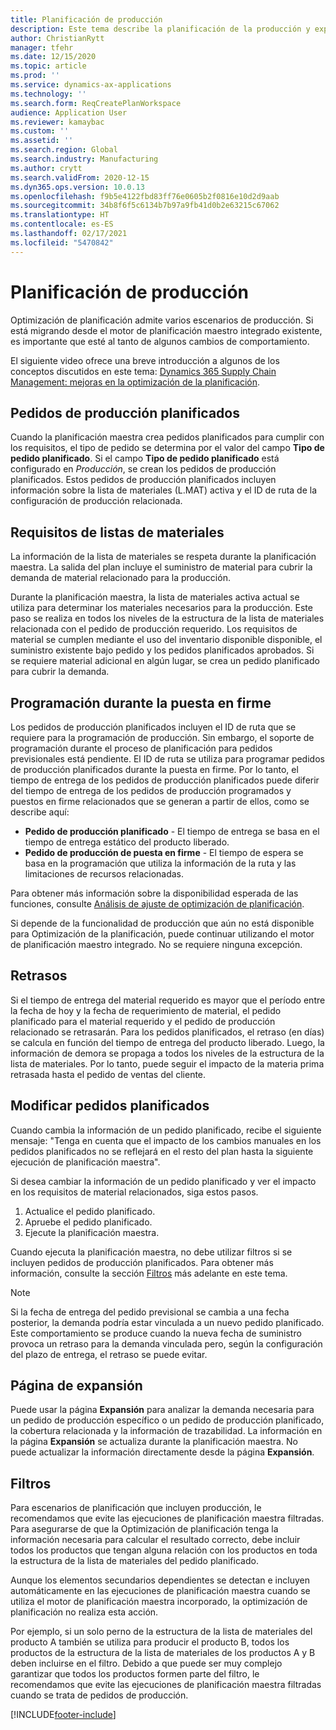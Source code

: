 ```yaml
---
title: Planificación de producción
description: Este tema describe la planificación de la producción y explica cómo modificar los pedidos de producción planificados mediante Optimización de planificación.
author: ChristianRytt
manager: tfehr
ms.date: 12/15/2020
ms.topic: article
ms.prod: ''
ms.service: dynamics-ax-applications
ms.technology: ''
ms.search.form: ReqCreatePlanWorkspace
audience: Application User
ms.reviewer: kamaybac
ms.custom: ''
ms.assetid: ''
ms.search.region: Global
ms.search.industry: Manufacturing
ms.author: crytt
ms.search.validFrom: 2020-12-15
ms.dyn365.ops.version: 10.0.13
ms.openlocfilehash: f9b5e4122fbd83ff76e0605b2f0816e10d2d9aab
ms.sourcegitcommit: 34b8f6f5c6134b7b97a9fb41d0b2e63215c67062
ms.translationtype: HT
ms.contentlocale: es-ES
ms.lasthandoff: 02/17/2021
ms.locfileid: "5470842"
---
```

# <a name="production-planning"></a>Planificación de producción

Optimización de planificación admite varios escenarios de producción. Si está migrando desde el motor de planificación maestro integrado existente, es importante que esté al tanto de algunos cambios de comportamiento.

El siguiente video ofrece una breve introducción a algunos de los conceptos discutidos en este tema: [Dynamics 365 Supply Chain Management: mejoras en la optimización de la planificación](https://youtu.be/u1pcmZuZBTw).

## <a name="planned-production-orders"></a>Pedidos de producción planificados

Cuando la planificación maestra crea pedidos planificados para cumplir con los requisitos, el tipo de pedido se determina por el valor del campo **Tipo de pedido planificado**. Si el campo **Tipo de pedido planificado** está configurado en *Producción*, se crean los pedidos de producción planificados. Estos pedidos de producción planificados incluyen información sobre la lista de materiales (L.MAT) activa y el ID de ruta de la configuración de producción relacionada.

## <a name="requirements-from-boms"></a>Requisitos de listas de materiales

La información de la lista de materiales se respeta durante la planificación maestra. La salida del plan incluye el suministro de material para cubrir la demanda de material relacionado para la producción.

Durante la planificación maestra, la lista de materiales activa actual se utiliza para determinar los materiales necesarios para la producción. Este paso se realiza en todos los niveles de la estructura de la lista de materiales relacionada con el pedido de producción requerido. Los requisitos de material se cumplen mediante el uso del inventario disponible disponible, el suministro existente bajo pedido y los pedidos planificados aprobados. Si se requiere material adicional en algún lugar, se crea un pedido planificado para cubrir la demanda.

## <a name="scheduling-during-firming"></a>Programación durante la puesta en firme

Los pedidos de producción planificados incluyen el ID de ruta que se requiere para la programación de producción. Sin embargo, el soporte de programación durante el proceso de planificación para pedidos previsionales está pendiente. El ID de ruta se utiliza para programar pedidos de producción planificados durante la puesta en firme. Por lo tanto, el tiempo de entrega de los pedidos de producción planificados puede diferir del tiempo de entrega de los pedidos de producción programados y puestos en firme relacionados que se generan a partir de ellos, como se describe aquí:

- **Pedido de producción planificado** - El tiempo de entrega se basa en el tiempo de entrega estático del producto liberado.
- **Pedido de producción de puesta en firme** - El tiempo de espera se basa en la programación que utiliza la información de la ruta y las limitaciones de recursos relacionadas.

Para obtener más información sobre la disponibilidad esperada de las funciones, consulte [Análisis de ajuste de optimización de planificación](planning-optimization-fit-analysis.md).

Si depende de la funcionalidad de producción que aún no está disponible para Optimización de la planificación, puede continuar utilizando el motor de planificación maestro integrado. No se requiere ninguna excepción.

## <a name="delays"></a>Retrasos

Si el tiempo de entrega del material requerido es mayor que el período entre la fecha de hoy y la fecha de requerimiento de material, el pedido planificado para el material requerido y el pedido de producción relacionado se retrasarán. Para los pedidos planificados, el retraso (en días) se calcula en función del tiempo de entrega del producto liberado. Luego, la información de demora se propaga a todos los niveles de la estructura de la lista de materiales. Por lo tanto, puede seguir el impacto de la materia prima retrasada hasta el pedido de ventas del cliente.

## <a name="modifying-planned-orders"></a>Modificar pedidos planificados

Cuando cambia la información de un pedido planificado, recibe el siguiente mensaje: "Tenga en cuenta que el impacto de los cambios manuales en los pedidos planificados no se reflejará en el resto del plan hasta la siguiente ejecución de planificación maestra".

Si desea cambiar la información de un pedido planificado y ver el impacto en los requisitos de material relacionados, siga estos pasos.

1. Actualice el pedido planificado.
2. Apruebe el pedido planificado.
3. Ejecute la planificación maestra.

Cuando ejecuta la planificación maestra, no debe utilizar filtros si se incluyen pedidos de producción planificados. Para obtener más información, consulte la sección [Filtros](#filters) más adelante en este tema.

> [!NOTE]
> Si la fecha de entrega del pedido previsional se cambia a una fecha posterior, la demanda podría estar vinculada a un nuevo pedido planificado. Este comportamiento se produce cuando la nueva fecha de suministro provoca un retraso para la demanda vinculada pero, según la configuración del plazo de entrega, el retraso se puede evitar.

## <a name="explosion-page"></a>Página de expansión

Puede usar la página **Expansión** para analizar la demanda necesaria para un pedido de producción específico o un pedido de producción planificado, la cobertura relacionada y la información de trazabilidad. La información en la página **Expansión** se actualiza durante la planificación maestra. No puede actualizar la información directamente desde la página **Expansión**.

## <a name="filters"></a><a name="filters"></a>Filtros

Para escenarios de planificación que incluyen producción, le recomendamos que evite las ejecuciones de planificación maestra filtradas. Para asegurarse de que la Optimización de planificación tenga la información necesaria para calcular el resultado correcto, debe incluir todos los productos que tengan alguna relación con los productos en toda la estructura de la lista de materiales del pedido planificado.

Aunque los elementos secundarios dependientes se detectan e incluyen automáticamente en las ejecuciones de planificación maestra cuando se utiliza el motor de planificación maestra incorporado, la optimización de planificación no realiza esta acción.

Por ejemplo, si un solo perno de la estructura de la lista de materiales del producto A también se utiliza para producir el producto B, todos los productos de la estructura de la lista de materiales de los productos A y B deben incluirse en el filtro. Debido a que puede ser muy complejo garantizar que todos los productos formen parte del filtro, le recomendamos que evite las ejecuciones de planificación maestra filtradas cuando se trata de pedidos de producción.


[!INCLUDE[footer-include](../../../includes/footer-banner.md)]